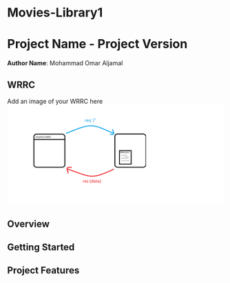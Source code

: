 # Movies-Library1

# Project Name - Project Version

**Author Name**: Mohammad Omar Aljamal

## WRRC
Add an image of your WRRC here
![](./Lab13.png)

## Overview

## Getting Started
<!-- What are the steps that a user must take in order to build this app on their own machine and get it running? -->

## Project Features
<!-- What are the features included in you app -->